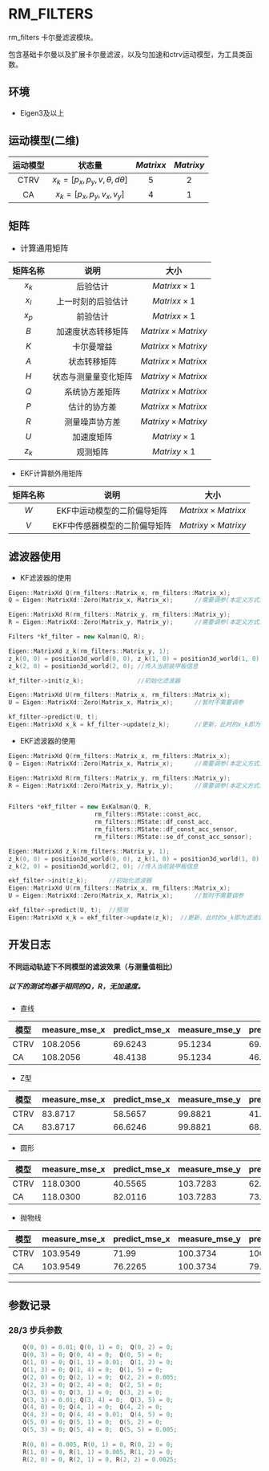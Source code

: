 # RM_FILTERS

rm_filters 卡尔曼滤波模块。

包含基础卡尔曼以及扩展卡尔曼滤波，以及匀加速和ctrv运动模型，为工具类函数。

## 环境

- Eigen3及以上 

## 运动模型(二维)

| 运动模型 |                状态量                | $Matrixx$ | $Matrixy$ |
| :------: | :----------------------------------: | :-------: | :-------: |
|   CTRV   | $x_k=[p_x, p_y, v, \theta, d\theta]$ |     5     |     2     |
|    CA    |      $x_k=[p_x, p_y, v_x, v_y]$      |     4     |     1     |

## 矩阵

* <font size=3>计算通用矩阵</font>

| 矩阵名称 |         说明         |          大小           |
| :------: | :------------------: | :---------------------: |
|  $x_k$   |       后验估计       |    $Matrixx\times1$     |
|  $x_l$   |  上一时刻的后验估计  |    $Matrixx\times1$     |
|  $x_p$   |       前验估计       |    $Matrixx\times1$     |
|   $B$    |  加速度状态转移矩阵  | $Matrixx\times Matrixy$ |
|   $K$    |      卡尔曼增益      | $Matrixx\times Matrixy$ |
|   $A$    |     状态转移矩阵     | $Matrixx\times Matrixx$ |
|   $H$    | 状态与测量量变化矩阵 | $Matrixy\times Matrixx$ |
|   $Q$    |    系统协方差矩阵    | $Matrixx\times Matrixx$ |
|   $P$    |     估计的协方差     | $Matrixx\times Matrixx$ |
|   $R$    |    测量噪声协方差    | $Matrixy\times Matrixy$ |
|   $U$    |      加速度矩阵      |    $Matrixy\times1$     |
|  $z_k$   |       观测矩阵       |    $Matrixy\times1$     |

- EKF计算额外用矩阵

| 矩阵名称 |             说明              |          大小           |
| :------: | :---------------------------: | :---------------------: |
|   $W$    |  EKF中运动模型的二阶偏导矩阵  | $Matrixx\times Matrixx$ |
|   $V$    | EKF中传感器模型的二阶偏导矩阵 | $Matrixy\times Matrixy$ |

## 滤波器使用

* KF滤波器的使用

```c++
Eigen::MatrixXd Q(rm_filters::Matrix_x, rm_filters::Matrix_x);
Q = Eigen::MatrixXd::Zero(Matrix_x, Matrix_x);		//需要调参(本定义方式为全0矩阵)

Eigen::MatrixXd R(rm_filters::Matrix_y, rm_filters::Matrix_y);
R = Eigen::MatrixXd::Zero(Matrix_y, Matrix_y);		//需要调参(本定义方式为全0矩阵)

Filters *kf_filter = new Kalman(Q, R);

Eigen::MatrixXd z_k(rm_filters::Matrix_y, 1);
z_k(0, 0) = position3d_world(0, 0), z_k(1, 0) = position3d_world(1, 0);
z_k(2, 0) = position3d_world(2, 0);	//传入当前装甲板信息

kf_filter->init(z_k);				//初始化滤波器

Eigen::MatrixXd U(rm_filters::Matrix_x, rm_filters::Matrix_x);
U = Eigen::MatrixXd::Zero(Matrix_x, Matrix_x);		//暂时不需要调参

kf_filter->predict(U, t);
Eigen::MatrixXd x_k = kf_filter->update(z_k);		//更新，此时的x_k即为滤波后状态向量
```

- EKF滤波器的使用

```c++
Eigen::MatrixXd Q(rm_filters::Matrix_x, rm_filters::Matrix_x);
Q = Eigen::MatrixXd::Zero(Matrix_x, Matrix_x);		//需要调参(本定义方式为全0矩阵)

Eigen::MatrixXd R(rm_filters::Matrix_y, rm_filters::Matrix_y);
R = Eigen::MatrixXd::Zero(Matrix_y, Matrix_y);		//需要调参(本定义方式为全0矩阵)


Filters *ekf_filter = new ExKalman(Q, R, 
						rm_filters::MState::const_acc, 
                        rm_filters::MState::df_const_acc, 						 	                               rm_filters::MState::se_df_const_acc, 					                                 rm_filters::MState::const_acc_sensor, 
                        rm_filters::MState::df_const_acc_sensor,
						rm_filters::MState::se_df_const_acc_sensor);

Eigen::MatrixXd z_k(rm_filters::Matrix_y, 1);
z_k(0, 0) = position3d_world(0, 0), z_k(1, 0) = position3d_world(1, 0);
z_k(2, 0) = position3d_world(2, 0);	//传入当前装甲板信息

ekf_filter->init(z_k);		//初始化滤波器
Eigen::MatrixXd U(rm_filters::Matrix_x, rm_filters::Matrix_x);
U = Eigen::MatrixXd::Zero(Matrix_x, Matrix_x);		//暂时不需要调参

ekf_filter->predict(U, t);	//预测
Eigen::MatrixXd x_k = ekf_filter->update(z_k);	//更新，此时的x_k即为滤波后状态向量
```

## 开发日志

#### 不同运动轨迹下不同模型的滤波效果（与测量值相比）

##### 以下的测试均基于相同的Q，R，无加速度。

- 直线

| 模型 | measure_mse_x | predict_mse_x | measure_mse_y | predict_mse_y |
| ---- | ------------- | ------------- | ------------- | ------------- |
| CTRV | 108.2056      | 69.6243       | 95.1234       | 69.9184       |
| CA   | 108.2056      | 48.4138       | 95.1234       | 46.2228       |

- Z型

| 模型 | measure_mse_x | predict_mse_x | measure_mse_y | predict_mse_y |
| ---- | ------------- | ------------- | ------------- | ------------- |
| CTRV | 83.8717       | 58.5657       | 99.8821       | 41.8936       |
| CA   | 83.8717       | 66.6246       | 99.8821       | 68.0075       |

* 圆形

| 模型 | measure_mse_x | predict_mse_x | measure_mse_y | predict_mse_y |
| ---- | ------------- | ------------- | ------------- | ------------- |
| CTRV | 118.0300      | 40.5565       | 103.7283      | 62.7990       |
| CA   | 118.0300      | 82.0116       | 103.7283      | 73.4186       |

- 抛物线

| 模型 | measure_mse_x | predict_mse_x | measure_mse_y | predict_mse_y |
| ---- | ------------- | ------------- | ------------- | ------------- |
| CTRV | 103.9549      | 71.99         | 100.3734      | 100.0412      |
| CA   | 103.9549      | 76.2265       | 100.3734      | 79.3148       |

---

## 参数记录

### 28/3 步兵参数

```c++
	Q(0, 0) = 0.01; Q(0, 1) = 0;  Q(0, 2) = 0; 
	Q(0, 3) = 0; Q(0, 4) = 0;  Q(0, 5) = 0;
	Q(1, 0) = 0; Q(1, 1) = 0.01;  Q(1, 2) = 0; 
	Q(1, 3) = 0; Q(1, 4) = 0;  Q(1, 5) = 0;
	Q(2, 0) = 0; Q(2, 1) = 0;  Q(2, 2) = 0.005; 
	Q(2, 3) = 0; Q(2, 4) = 0;  Q(2, 5) = 0;
	Q(3, 0) = 0; Q(3, 1) = 0;  Q(3, 2) = 0; 
	Q(3, 3) = 0.01; Q(3, 4) = 0;  Q(3, 5) = 0;
    Q(4, 0) = 0; Q(4, 1) = 0;  Q(4, 2) = 0; 
	Q(4, 3) = 0; Q(4, 4) = 0.01;  Q(4, 5) = 0;
	Q(5, 0) = 0; Q(5, 1) = 0;  Q(5, 2) = 0;
	Q(5, 3) = 0; Q(5, 4) = 0;  Q(5, 5) = 0.005;
	
    R(0, 0) = 0.005, R(0, 1) = 0, R(0, 2) = 0;
    R(1, 0) = 0, R(1, 1) = 0.005, R(1, 2) = 0;
    R(2, 0) = 0, R(2, 1) = 0, R(2, 2) = 0.0025;
```

